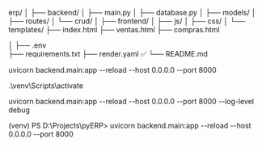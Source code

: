 erp/
│
├── backend/
│   ├── main.py
│   ├── database.py
│   ├── models/
│   ├── routes/
│   └── crud/
│
├── frontend/
│   ├── js/
│   ├── css/
│   └── templates/
        ├── index.html
        ├── ventas.html
        ├── compras.html

│
├── .env               
├── requirements.txt
├── render.yaml           ✅
└── README.md



uvicorn backend.main:app --reload --host 0.0.0.0 --port 8000

.\venv\Scripts\activate

uvicorn backend.main:app --reload --host 0.0.0.0 --port 8000 --log-level debug

(venv) PS D:\Projects\pyERP> uvicorn backend.main:app --reload --host 0.0.0.0 --port 8000  